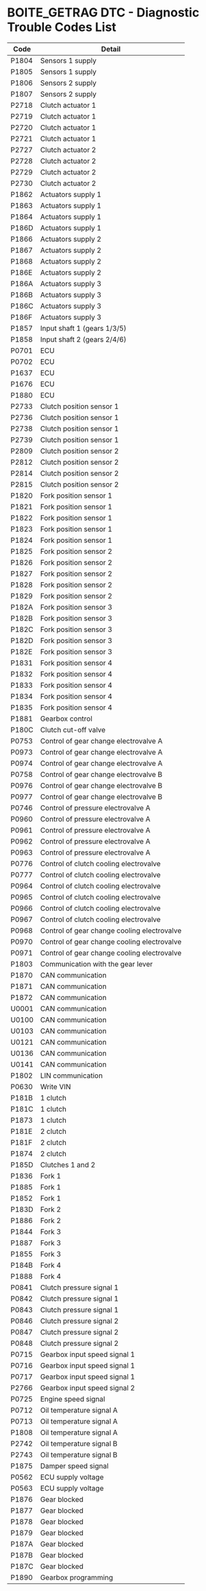 # BOITE_GETRAG DTC - Diagnostic Trouble Codes List

| Code | Detail |
| - | - |
| P1804 | Sensors 1 supply |
| P1805 | Sensors 1 supply |
| P1806 | Sensors 2 supply |
| P1807 | Sensors 2 supply |
| P2718 | Clutch actuator 1 |
| P2719 | Clutch actuator 1 |
| P2720 | Clutch actuator 1 |
| P2721 | Clutch actuator 1 |
| P2727 | Clutch actuator 2 |
| P2728 | Clutch actuator 2 |
| P2729 | Clutch actuator 2 |
| P2730 | Clutch actuator 2 |
| P1862 | Actuators supply 1 |
| P1863 | Actuators supply 1 |
| P1864 | Actuators supply 1 |
| P186D | Actuators supply 1 |
| P1866 | Actuators supply 2 |
| P1867 | Actuators supply 2 |
| P1868 | Actuators supply 2 |
| P186E | Actuators supply 2 |
| P186A | Actuators supply 3 |
| P186B | Actuators supply 3 |
| P186C | Actuators supply 3 |
| P186F | Actuators supply 3 |
| P1857 | Input shaft 1 (gears 1/3/5) |
| P1858 | Input shaft 2 (gears 2/4/6) |
| P0701 | ECU |
| P0702 | ECU |
| P1637 | ECU |
| P1676 | ECU |
| P1880 | ECU |
| P2733 | Clutch position sensor 1 |
| P2736 | Clutch position sensor 1 |
| P2738 | Clutch position sensor 1 |
| P2739 | Clutch position sensor 1 |
| P2809 | Clutch position sensor 2 |
| P2812 | Clutch position sensor 2 |
| P2814 | Clutch position sensor 2 |
| P2815 | Clutch position sensor 2 |
| P1820 | Fork position sensor 1 |
| P1821 | Fork position sensor 1 |
| P1822 | Fork position sensor 1 |
| P1823 | Fork position sensor 1 |
| P1824 | Fork position sensor 1 |
| P1825 | Fork position sensor 2 |
| P1826 | Fork position sensor 2 |
| P1827 | Fork position sensor 2 |
| P1828 | Fork position sensor 2 |
| P1829 | Fork position sensor 2 |
| P182A | Fork position sensor 3 |
| P182B | Fork position sensor 3 |
| P182C | Fork position sensor 3 |
| P182D | Fork position sensor 3 |
| P182E | Fork position sensor 3 |
| P1831 | Fork position sensor 4 |
| P1832 | Fork position sensor 4 |
| P1833 | Fork position sensor 4 |
| P1834 | Fork position sensor 4 |
| P1835 | Fork position sensor 4 |
| P1881 | Gearbox control |
| P180C | Clutch cut-off valve |
| P0753 | Control of gear change electrovalve A |
| P0973 | Control of gear change electrovalve A |
| P0974 | Control of gear change electrovalve A |
| P0758 | Control of gear change electrovalve B |
| P0976 | Control of gear change electrovalve B |
| P0977 | Control of gear change electrovalve B |
| P0746 | Control of pressure electrovalve A |
| P0960 | Control of pressure electrovalve A |
| P0961 | Control of pressure electrovalve A |
| P0962 | Control of pressure electrovalve A |
| P0963 | Control of pressure electrovalve A |
| P0776 | Control of clutch cooling electrovalve |
| P0777 | Control of clutch cooling electrovalve |
| P0964 | Control of clutch cooling electrovalve |
| P0965 | Control of clutch cooling electrovalve |
| P0966 | Control of clutch cooling electrovalve |
| P0967 | Control of clutch cooling electrovalve |
| P0968 | Control of gear change cooling electrovalve |
| P0970 | Control of gear change cooling electrovalve |
| P0971 | Control of gear change cooling electrovalve |
| P1803 | Communication with the gear lever |
| P1870 | CAN communication |
| P1871 | CAN communication |
| P1872 | CAN communication |
| U0001 | CAN communication |
| U0100 | CAN communication |
| U0103 | CAN communication |
| U0121 | CAN communication |
| U0136 | CAN communication |
| U0141 | CAN communication |
| P1802 | LIN communication |
| P0630 | Write VIN |
| P181B | 1 clutch |
| P181C | 1 clutch |
| P1873 | 1 clutch |
| P181E | 2 clutch |
| P181F | 2 clutch |
| P1874 | 2 clutch |
| P185D | Clutches 1 and 2 |
| P1836 | Fork 1 |
| P1885 | Fork 1 |
| P1852 | Fork 1 |
| P183D | Fork 2 |
| P1886 | Fork 2 |
| P1844 | Fork 3 |
| P1887 | Fork 3 |
| P1855 | Fork 3 |
| P184B | Fork 4 |
| P1888 | Fork 4 |
| P0841 | Clutch pressure signal 1 |
| P0842 | Clutch pressure signal 1 |
| P0843 | Clutch pressure signal 1 |
| P0846 | Clutch pressure signal 2 |
| P0847 | Clutch pressure signal 2 |
| P0848 | Clutch pressure signal 2 |
| P0715 | Gearbox input speed signal 1 |
| P0716 | Gearbox input speed signal 1 |
| P0717 | Gearbox input speed signal 1 |
| P2766 | Gearbox input speed signal 2 |
| P0725 | Engine speed signal |
| P0712 | Oil temperature signal A |
| P0713 | Oil temperature signal A |
| P1808 | Oil temperature signal A |
| P2742 | Oil temperature signal B |
| P2743 | Oil temperature signal B |
| P1875 | Damper speed signal |
| P0562 | ECU supply voltage |
| P0563 | ECU supply voltage |
| P1876 | Gear blocked |
| P1877 | Gear blocked |
| P1878 | Gear blocked |
| P1879 | Gear blocked |
| P187A | Gear blocked |
| P187B | Gear blocked |
| P187C | Gear blocked |
| P1890 | Gearbox programming |
